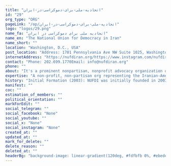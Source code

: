 ```yaml
---
title: "اتحادیه-ملی-برای-دموکراسی-در-ایران"
id: "29"
org_type: "ORG"
pageLink: "/op/اتحادیه-ملی-برای-دموکراسی-در-ایران"
logo: "logos/29.png"
name_fa: "اتحادیه ملی برای دموکراسی در ایران"
name_en: "The National Union for Democracy in Iran"
name_short: ""
location: "Washington, D.C., USA"
post_location: "Address: 1701 Pennsylvania Ave NW Suite 1025, Washington, DC 20006"
internetAddress: "https://nufdiran.org/https://www.instagram.com/nufdiran/"
contact: "Phone: 202.699.1770Email: info@nufdiran.org"
phone: ""
about: "It's a prominent nonpartisan, nonprofit advocacy organization dedicated to promoting democracy and human rights in Iran."
expertise: "A non-profit, non-partisan org representing the Iranian-American community in pursuit of a US policy toward Iran based on human rights and democracy."
history: "Initial Formation (2003): NUFDI was initially founded in 2003 as a primarily volunteer-based organization. During this early phase, it focused on fostering connections among Iranian-Americans and raising awareness about the political situation in Iran.Reorganization and Growth (2006): In 2006, NUFDI underwent a significant reorganization, transforming into a more structured and impactful advocacy group. This marked a shift towards actively lobbying the U.S. government and international bodies to adopt policies supporting the Iranian people's aspirations for freedom and democracy."
manifest: ""
coc: ""
estimation_of_members: ""
political_orientation: ""
markForEdit: ""
social_telegram: ""
social_facebook: "None"
social_youtube: ""
social_x: "None"
social_instagram: "None"
created_at: ""
updated_at: ""
mark_for_delete: ""
delete_reason: ""
deleted_at: ""
headerBg: "background-image: linear-gradient(120deg, #fdfbfb 0%, #ebedee 100%);"
---
```

